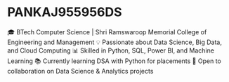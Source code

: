 # PANKAJ955956DS
🎓 BTech Computer Science | Shri Ramswaroop Memorial College of Engineering and Management 💡 Passionate about Data Science, Big Data, and Cloud Computing 📊 Skilled in Python, SQL, Power BI, and Machine Learning 📚 Currently learning DSA with Python for placements 🤝 Open to collaboration on Data Science &amp; Analytics projects
